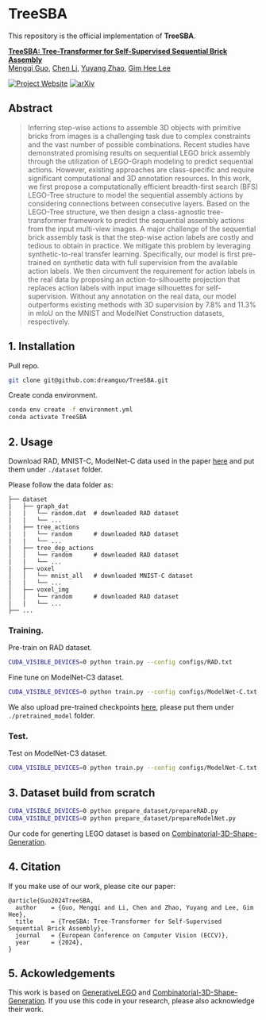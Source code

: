 # TreeSBA

This repository is the official implementation of **TreeSBA**.

**[TreeSBA: Tree-Transformer for Self-Supervised Sequential Brick Assembly](https://dreamguo.github.io/projects/TreeSBA/)**
<br/>
[Mengqi Guo](https://dreamguo.github.io/), [Chen Li](https://chaneyddtt.github.io/), [Yuyang Zhao](https://yuyangzhao.com), [Gim Hee Lee](https://www.comp.nus.edu.sg/~leegh/)
<br/>

[![Project Website](https://img.shields.io/badge/Project-Website-orange)](https://dreamguo.github.io/projects/TreeSBA/) [![arXiv](https://img.shields.io/badge/arXiv-2311.14603-b31b1b.svg)](https://arxiv.org/pdf/2407.15648)


## Abstract
> Inferring step-wise actions to assemble 3D objects with primitive bricks from images is a challenging task due to complex constraints and the vast number of possible combinations. Recent studies have demonstrated promising results on sequential LEGO brick assembly through the utilization of LEGO-Graph modeling to predict sequential actions. However, existing approaches are class-specific and require significant computational and 3D annotation resources. In this work, we first propose a computationally efficient breadth-first search (BFS) LEGO-Tree structure to model the sequential assembly actions by considering connections between consecutive layers. Based on the LEGO-Tree structure, we then design a class-agnostic tree-transformer framework to predict the sequential assembly actions from the input multi-view images. A major challenge of the sequential brick assembly task is that the step-wise action labels are costly and tedious to obtain in practice. We mitigate this problem by leveraging synthetic-to-real transfer learning. Specifically, our model is first pre-trained on synthetic data with full supervision from the available action labels. We then circumvent the requirement for action labels in the real data by proposing an action-to-silhouette projection that replaces action labels with input image silhouettes for self-supervision. Without any annotation on the real data, our model outperforms existing methods with 3D supervision by 7.8% and 11.3% in mIoU on the MNIST and ModelNet Construction datasets, respectively.

## 1. Installation

Pull repo.
```sh
git clone git@github.com:dreamguo/TreeSBA.git
```

Create conda environment.
```sh
conda env create -f environment.yml
conda activate TreeSBA
```

## 2. Usage

Download RAD, MNIST-C, ModelNet-C data used in the paper [here](https://huggingface.co/datasets/dreamer001/TreeSBA_Dataset/blob/main/dataset.zip) and put them under `./dataset` folder. 

Please follow the data folder as:
```
├── dataset
|   ├── graph_dat
|   |   └── random.dat  # downloaded RAD dataset
|   |   └── ...
|   ├── tree_actions
|   |   └── random      # downloaded RAD dataset
|   |   └── ...
|   ├── tree_dep_actions
│   │   └── random      # downloaded RAD dataset
|   |   └── ...
|   ├── voxel
│   │   └── mnist_all   # downloaded MNIST-C dataset
|   |   └── ...
│   ├── voxel_img
│   │   └── random      # downloaded RAD dataset
|   |   └── ...
├── ...
```

### Training.
Pre-train on RAD dataset.
```sh
CUDA_VISIBLE_DEVICES=0 python train.py --config configs/RAD.txt
```

Fine tune on ModelNet-C3 dataset.
```sh
CUDA_VISIBLE_DEVICES=0 python train.py --config configs/ModelNet-C.txt
```

We also upload pre-trained checkpoints [here](https://huggingface.co/datasets/dreamer001/TreeSBA_Dataset/blob/main/pretrained_model.zip), please put them under `./pretrained_model` folder.

### Test.
Test on ModelNet-C3 dataset.
```sh
CUDA_VISIBLE_DEVICES=0 python train.py --config configs/ModelNet-C.txt --inference 1 --save_obj 1 --load_model_path output/modelnet_table/model/model50.pt
```

## 3. Dataset build from scratch
```sh
CUDA_VISIBLE_DEVICES=0 python prepare_dataset/prepareRAD.py
CUDA_VISIBLE_DEVICES=0 python prepare_dataset/prepareModelNet.py
```
Our code for generting LEGO dataset is based on [Combinatorial-3D-Shape-Generation](https://github.com/POSTECH-CVLab/Combinatorial-3D-Shape-Generation).

## 4. Citation

If you make use of our work, please cite our paper:
```
@article{Guo2024TreeSBA,
  author    = {Guo, Mengqi and Li, Chen and Zhao, Yuyang and Lee, Gim Hee},
  title     = {TreeSBA: Tree-Transformer for Self-Supervised Sequential Brick Assembly},
  journal   = {European Conference on Computer Vision (ECCV)},
  year      = {2024},
}
```

## 5. Ackowledgements

This work is based on [GenerativeLEGO](https://github.com/uoguelph-mlrg/GenerativeLEGO) and [Combinatorial-3D-Shape-Generation](https://github.com/POSTECH-CVLab/Combinatorial-3D-Shape-Generation). If you use this code in your research, please also acknowledge their work.
